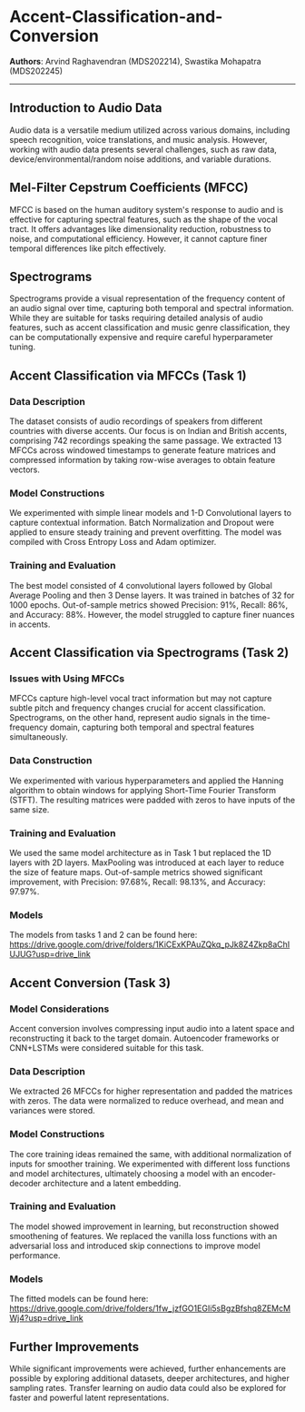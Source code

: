 # Accent-Classification-and-Conversion

**Authors**: Arvind Raghavendran (MDS202214), Swastika Mohapatra (MDS202245)

---

## Introduction to Audio Data

Audio data is a versatile medium utilized across various domains, including speech recognition, voice translations, and music analysis. However, working with audio data presents several challenges, such as raw data, device/environmental/random noise additions, and variable durations.

## Mel-Filter Cepstrum Coefficients (MFCC)

MFCC is based on the human auditory system's response to audio and is effective for capturing spectral features, such as the shape of the vocal tract. It offers advantages like dimensionality reduction, robustness to noise, and computational efficiency. However, it cannot capture finer temporal differences like pitch effectively.

## Spectrograms

Spectrograms provide a visual representation of the frequency content of an audio signal over time, capturing both temporal and spectral information. While they are suitable for tasks requiring detailed analysis of audio features, such as accent classification and music genre classification, they can be computationally expensive and require careful hyperparameter tuning.

## Accent Classification via MFCCs (Task 1)

### Data Description

The dataset consists of audio recordings of speakers from different countries with diverse accents. Our focus is on Indian and British accents, comprising 742 recordings speaking the same passage. We extracted 13 MFCCs across windowed timestamps to generate feature matrices and compressed information by taking row-wise averages to obtain feature vectors.

### Model Constructions

We experimented with simple linear models and 1-D Convolutional layers to capture contextual information. Batch Normalization and Dropout were applied to ensure steady training and prevent overfitting. The model was compiled with Cross Entropy Loss and Adam optimizer.

### Training and Evaluation

The best model consisted of 4 convolutional layers followed by Global Average Pooling and then 3 Dense layers. It was trained in batches of 32 for 1000 epochs. Out-of-sample metrics showed Precision: 91%, Recall: 86%, and Accuracy: 88%. However, the model struggled to capture finer nuances in accents.

## Accent Classification via Spectrograms (Task 2)

### Issues with Using MFCCs

MFCCs capture high-level vocal tract information but may not capture subtle pitch and frequency changes crucial for accent classification. Spectrograms, on the other hand, represent audio signals in the time-frequency domain, capturing both temporal and spectral features simultaneously.

### Data Construction

We experimented with various hyperparameters and applied the Hanning algorithm to obtain windows for applying Short-Time Fourier Transform (STFT). The resulting matrices were padded with zeros to have inputs of the same size.

### Training and Evaluation

We used the same model architecture as in Task 1 but replaced the 1D layers with 2D layers. MaxPooling was introduced at each layer to reduce the size of feature maps. Out-of-sample metrics showed significant improvement, with Precision: 97.68%, Recall: 98.13%, and Accuracy: 97.97%.

### Models
The models from tasks 1 and 2 can be found here: https://drive.google.com/drive/folders/1KiCExKPAuZQkq_pJk8Z4Zkp8aChIUJUG?usp=drive_link

## Accent Conversion (Task 3)

### Model Considerations

Accent conversion involves compressing input audio into a latent space and reconstructing it back to the target domain. Autoencoder frameworks or CNN+LSTMs were considered suitable for this task.

### Data Description

We extracted 26 MFCCs for higher representation and padded the matrices with zeros. The data were normalized to reduce overhead, and mean and variances were stored.

### Model Constructions

The core training ideas remained the same, with additional normalization of inputs for smoother training. We experimented with different loss functions and model architectures, ultimately choosing a model with an encoder-decoder architecture and a latent embedding.

### Training and Evaluation

The model showed improvement in learning, but reconstruction showed smoothening of features. We replaced the vanilla loss functions with an adversarial loss and introduced skip connections to improve model performance.

### Models
The fitted models can be found here: https://drive.google.com/drive/folders/1fw_jzfGO1EGIi5sBgzBfshq8ZEMcMWj4?usp=drive_link

## Further Improvements

While significant improvements were achieved, further enhancements are possible by exploring additional datasets, deeper architectures, and higher sampling rates. Transfer learning on audio data could also be explored for faster and powerful latent representations.
